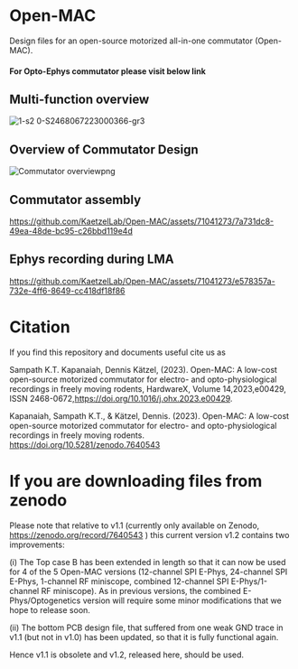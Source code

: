 # Open-MAC
Design files for an open-source motorized all-in-one commutator (Open-MAC).

#### For Opto-Ephys commutator please visit below link

## Multi-function overview

![1-s2 0-S2468067223000366-gr3](https://github.com/KaetzelLab/Open-MAC/assets/71041273/448d81b8-b6c1-4464-b893-6711ff7980f8)

## Overview of Commutator Design

![Commutator overviewpng](https://github.com/KaetzelLab/Open-MAC/assets/71041273/72378811-3bf6-461b-9416-02a7c7c900ba)

## Commutator assembly 

https://github.com/KaetzelLab/Open-MAC/assets/71041273/7a731dc8-49ea-48de-bc95-c26bbd119e4d


## Ephys recording during LMA

https://github.com/KaetzelLab/Open-MAC/assets/71041273/e578357a-732e-4ff6-8649-cc418df18f86


# Citation
If you find this repository and documents useful cite us as 


Sampath K.T. Kapanaiah, Dennis Kätzel, (2023). Open-MAC: A low-cost open-source motorized commutator for electro- and opto-physiological recordings in freely moving rodents, HardwareX, Volume 14,2023,e00429, ISSN 2468-0672,https://doi.org/10.1016/j.ohx.2023.e00429.

Kapanaiah, Sampath K.T., & Kätzel, Dennis. (2023). Open-MAC: A low-cost open-source motorized commutator for electro- and opto-physiological recordings in freely moving rodents. https://doi.org/10.5281/zenodo.7640543


# If you are downloading files from zenodo

Please note that relative to v1.1 (currently only available on Zenodo, https://zenodo.org/record/7640543 ) this current version v1.2 contains two improvements:

 (i) The Top case B has been extended in length so that it can now be used for 4 of the 5 Open-MAC versions (12-channel SPI E-Phys, 24-channel SPI E-Phys, 1-channel RF miniscope, combined 12-channel SPI E-Phys/1-channel RF miniscope). As in previous versions, the combined E-Phys/Optogenetics version will require some minor modifications that we hope to release soon.

(ii) The bottom PCB design file, that suffered from one weak GND trace in v1.1 (but not in v1.0) has been updated, so that it is fully functional again.

Hence v1.1 is obsolete and v1.2, released here, should be used.
